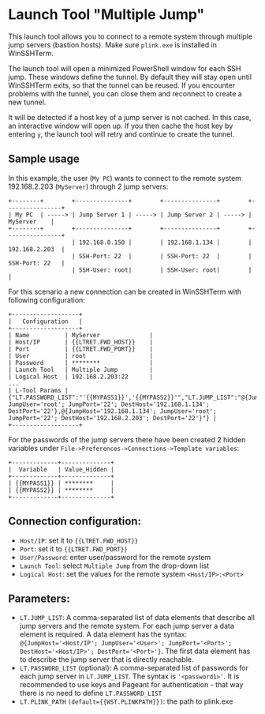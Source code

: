 # Launch Tool "Multiple Jump"
This launch tool allows you to connect to a remote system through multiple jump servers (bastion hosts). Make sure `plink.exe` is installed in WinSSHTerm.

The launch tool will open a minimized PowerShell window for each SSH jump. These windows define the tunnel. By default they will stay open until WinSSHTerm exits, so that the tunnel can be reused. If you encounter problems with the tunnel, you can close them and reconnect to create a new tunnel.

It will be detected if a host key of a jump server is not cached. In this case, an interactive window will open up. If you then cache the host key by entering `y`, the launch tool will retry and continue to create the tunnel.

## Sample usage
In this example, the user (`My PC`) wants to connect to the remote system 192.168.2.203 (`MyServer`) through 2 jump servers:

```
+--------+        +---------------+        +---------------+        +----------------+
| My PC  | -----> | Jump Server 1 | -----> | Jump Server 2 | -----> |    MyServer    |
+--------+        +---------------+        +---------------+        +----------------+
                  | 192.168.0.150 |        | 192.168.1.134 |        | 192.168.2.203  |
                  | SSH-Port: 22  |        | SSH-Port: 22  |        | SSH-Port: 22   |
                  | SSH-User: root|        | SSH-User: root|        |                |
```

For this scenario a new connection can be created in WinSSHTerm with following configuration:

```
+-------------------+
|   Configuration   |
+-------------------+
| Name          | MyServer              |
| Host/IP       | {{LTRET.FWD_HOST}}    |
| Port          | {{LTRET.FWD_PORT}}    |
| User          | root                  |
| Password      | ********              |
| Launch Tool   | Multiple Jump         |
| Logical Host  | 192.168.2.203:22      |
...
| L-Tool Params | {"LT.PASSWORD_LIST":"'{{MYPASS1}}','{{MYPASS2}}'","LT.JUMP_LIST":"@{JumpHost='192.168.0.150'; JumpUser='root'; JumpPort='22'; DestHost='192.168.1.134'; DestPort='22'},@{JumpHost='192.168.1.134'; JumpUser='root'; JumpPort='22'; DestHost='192.168.2.203'; DestPort='22'}"} |
+-------------------+
```
For the passwords of the jump servers there have been created 2 hidden variables under `File->Preferences->Connections->Template variables`:
```
+-------------+--------------+
|  Variable   | Value_Hidden |
+-------------+--------------+
| {{MYPASS1}} | ********     |
| {{MYPASS2}} | ********     |
+-------------+--------------+
```

## Connection configuration:
* `Host/IP`: set it to `{{LTRET.FWD_HOST}}`
* `Port`: set it to `{{LTRET.FWD_PORT}}`
* `User/Password`: enter user/password for the remote system
* `Launch Tool`: select `Multiple Jump` from the drop-down list
* `Logical Host`: set the values for the remote system `<Host/IP>:<Port>`

## Parameters:
* `LT.JUMP_LIST`: A comma-separated list of data elements that describe all jump servers and the remote system. For each jump server a data element is required. A data element has the syntax: `@{JumpHost='<Host/IP'; JumpUser='<User>'; JumpPort='<Port>'; DestHost='<Host/IP>'; DestPort='<Port>'}`. The first data element has to describe the jump server that is directly reachable.
* `LT.PASSWORD_LIST` (optional): A comma-separated list of passwords for each jump server in `LT.JUMP_LIST`. The syntax is `'<password1>'`. It is recommended to use keys and Pageant for authentication - that way there is no need to define `LT.PASSWORD_LIST`
* `LT.PLINK_PATH` `(default={{WST.PLINKPATH}})`: the path to plink.exe
